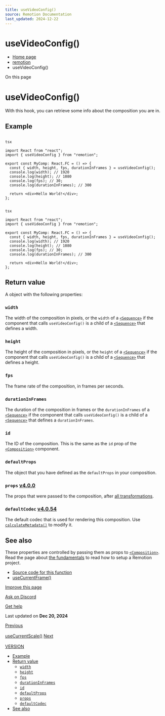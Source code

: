 ```yaml
---
title: useVideoConfig()
source: Remotion Documentation
last_updated: 2024-12-22
---
```


# useVideoConfig()

- [Home page](/)
- [remotion](/docs/remotion)
- useVideoConfig()

On this page

# useVideoConfig()

With this hook, you can retrieve some info about the composition you are in.

## Example [​](\#example "Direct link to Example")

```

tsx

import React from "react";
import { useVideoConfig } from "remotion";

export const MyComp: React.FC = () => {
  const { width, height, fps, durationInFrames } = useVideoConfig();
  console.log(width); // 1920
  console.log(height); // 1080
  console.log(fps); // 30;
  console.log(durationInFrames); // 300

  return <div>Hello World!</div>;
};
```

```

tsx

import React from "react";
import { useVideoConfig } from "remotion";

export const MyComp: React.FC = () => {
  const { width, height, fps, durationInFrames } = useVideoConfig();
  console.log(width); // 1920
  console.log(height); // 1080
  console.log(fps); // 30;
  console.log(durationInFrames); // 300

  return <div>Hello World!</div>;
};
```

## Return value [​](\#return-value "Direct link to Return value")

A object with the following properties:

### `width` [​](\#width "Direct link to width")

The width of the composition in pixels, or the `width` of a [`<Sequence>`](/docs/sequence) if the component that calls `useVideoConfig()` is a child of a [`<Sequence>`](/docs/sequence) that defines a width.

### `height` [​](\#height "Direct link to height")

The height of the composition in pixels, or the `height` of a [`<Sequence>`](/docs/sequence) if the component that calls `useVideoConfig()` is a child of a [`<Sequence>`](/docs/sequence) that defines a height.

### `fps` [​](\#fps "Direct link to fps")

The frame rate of the composition, in frames per seconds.

### `durationInFrames` [​](\#durationinframes "Direct link to durationinframes")

The duration of the composition in frames or the `durationInFrames` of a [`<Sequence>`](/docs/sequence) if the component that calls `useVideoConfig()` is a child of a [`<Sequence>`](/docs/sequence) that defines a `durationInFrames`.

### `id` [​](\#id "Direct link to id")

The ID of the composition. This is the same as the `id` prop of the [`<Composition>`](/docs/composition) component.

### `defaultProps` [​](\#defaultprops "Direct link to defaultprops")

The object that you have defined as the `defaultProps` in your composition.

### `props` [v4.0.0](https://github.com/remotion-dev/remotion/releases/v4.0.0) [​](\#props "Direct link to props")

The props that were passed to the composition, after [all transformations](/docs/props-resolution).

### `defaultCodec` [v4.0.54](https://github.com/remotion-dev/remotion/releases/v4.0.54) [​](\#defaultcodec "Direct link to defaultcodec")

The default codec that is used for rendering this composition. Use [`calculateMetadata()`](/docs/calculate-metadata) to modify it.

## See also [​](\#see-also "Direct link to See also")

These properties are controlled by passing them as props to [`<Composition>`](/docs/composition). Read the page about [the fundamentals](/docs/the-fundamentals) to read how to setup a Remotion project.

- [Source code for this function](https://github.com/remotion-dev/remotion/blob/main/packages/core/src/use-video-config.ts)
- [useCurrentFrame()](/docs/use-current-frame)

[Improve this page](https://github.com/remotion-dev/remotion/edit/main/packages/docs/docs/use-video-config.mdx)

[Ask on Discord](https://remotion.dev/discord)

[Get help](/docs/get-help)

Last updated on **Dec 20, 2024**

[Previous\
\
useCurrentScale()](/docs/use-current-scale) [Next\
\
VERSION](/docs/version)

- [Example](#example)
- [Return value](#return-value)
  - [`width`](#width)
  - [`height`](#height)
  - [`fps`](#fps)
  - [`durationInFrames`](#durationinframes)
  - [`id`](#id)
  - [`defaultProps`](#defaultprops)
  - [`props`](#props)
  - [`defaultCodec`](#defaultcodec)
- [See also](#see-also)
